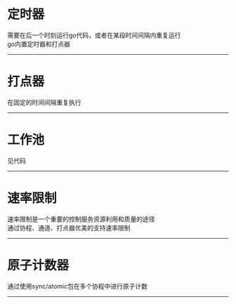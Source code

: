 # 定时器   
需要在后一个时刻运行go代码，或者在某段时间间隔内重复运行     
go内置定时器和打点器     
*******
# 打点器   
在固定的时间间隔重复执行     
************
# 工作池   
见代码   
*******
# 速率限制   
速率限制是一个重要的控制服务资源利用和质量的途径     
通过协程、通道、打点器优美的支持速率限制     
*********
# 原子计数器   
通过使用sync/atomic包在多个协程中进行原子计数      
******